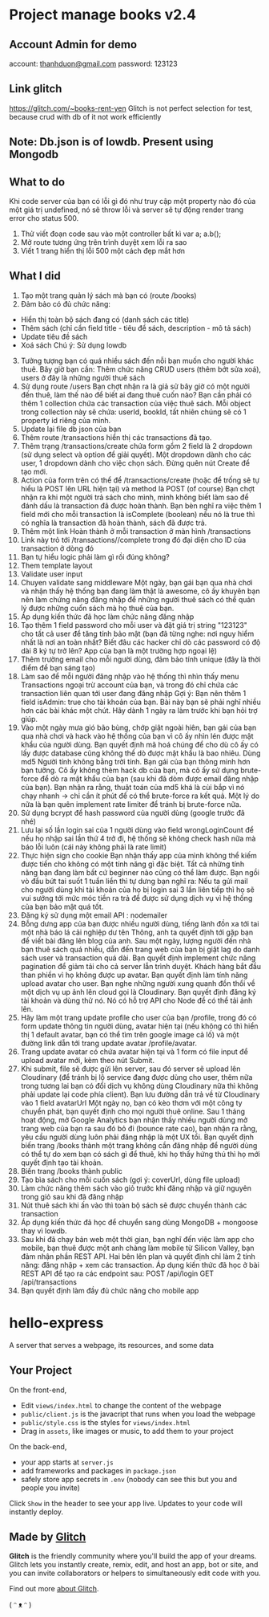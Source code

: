 # Project manage books v2.4
## Account Admin for demo
account: thanhduon@gmail.com
password: 123123
## Link glitch
https://glitch.com/~books-rent-yen
Glitch is not perfect selection for test, because crud with db of it not work efficiently
## Note: Db.json is of lowdb. Present using Mongodb
## What to do
Khi code server của bạn có lỗi gì đó như truy cập một property nào đó của một giá trị undefined, nó sẽ throw lỗi và server sẽ tự động render trang error cho status 500.
1) Thử viết đoạn code sau vào một controller bất kì var a; a.b();
2) Mở route tương ứng trên trình duyệt xem lỗi ra sao
3) Viết 1 trang hiển thị lỗi 500 một cách đẹp mắt hơn

## What I did
1) Tạo một trang quản lý sách mà bạn có (route /books)
2) Đảm bảo có đủ chức năng:
- Hiển thị toàn bộ sách đang có (danh sách các title)
- Thêm sách (chỉ cần field title - tiêu đề sách, description - mô tả sách)
- Update tiêu đề sách
- Xoá sách
  Chú ý: Sử dụng lowdb
3) Tưởng tượng bạn có quá nhiều sách đến nỗi bạn muốn cho người khác thuê. Bây giờ bạn cần: Thêm chức năng CRUD users (thêm bớt sửa xoá), users ở đây là những người thuê sách
4) Sử dụng route /users
  Bạn chợt nhận ra là giả sử bây giờ có một người đến thuê, làm thế nào để biết ai đang thuê cuốn nào? Bạn cần phải có thêm 1 collection chứa các transaction của việc thuê sách. Mỗi object trong collection này sẽ chứa: userId, bookId, tất nhiên chúng sẽ có 1 property id riêng của mình.
5) Update lại file db json của bạn
6) Thêm route /transactions hiển thị các transactions đã tạo. 
7) Thêm trạng /transactions/create chứa form gồm 2 field là 2 dropdown (sử dụng select và option để giải quyết). Một dropdown dành cho các user, 1 dropdown dành cho việc chọn sách. Đừng quên nút Create để tạo mới.
8) Action của form trên có thể để /transactions/create (hoặc để trống sẽ tự hiểu là POST lên URL hiện tại) và method là POST (of course)
  Bạn chợt nhận ra khi một người trả sách cho mình, mình không biết làm sao để đánh dấu là transaction đã được hoàn thành. Bạn bèn nghĩ ra việc thêm 1 field mới cho mỗi transaction là isComplete (boolean) nếu nó là true thì có nghĩa là transaction đã hoàn thành, sách đã được trả.
9) Thêm một link Hoàn thành ở mỗi transaction ở màn hình /transactions
10) Link này trỏ tới /transactions/<id>/complete trong đó <id> đại diện cho ID của transaction ở dòng đó
11) Bạn tự hiểu logic phải làm gì rồi đúng không?
12) Them template layout
13) Validate user input
14) Chuyen validate sang middleware
  Một ngày, bạn gái bạn qua nhà chơi và nhận thấy hệ thống bạn đang làm thật là awesome, cô ấy khuyên bạn nên làm chứng năng đăng nhập để những người thuê sách có thể quản lý được những cuốn sách mà họ thuê của bạn.
15) Áp dụng kiến thức đã học làm chức năng đăng nhập
16) Tạo thêm 1 field password cho mỗi user và đặt giá trị string "123123" cho tất cả user để tăng tính bảo mật (bạn đã từng nghe: nơi nguy hiểm nhất là nơi an toàn nhất? Biết đâu các hacker chỉ dò các password có độ dài 8 ký tự trở lên? App của bạn là một trường hợp ngoại lệ)
17) Thêm trường email cho mỗi người dùng, đảm bảo tính unique (đây là thời điểm để bạn sáng tạo)
18) Làm sao để mỗi người đăng nhập vào hệ thống thì nhìn thấy menu Transactions ngoại trừ account của bạn, và trong đó chỉ chứa các transaction liên quan tới user đang đăng nhập
Gợi ý: Bạn nên thêm 1 field isAdmin: true cho tài khoản của bạn. Bài này bạn sẽ phải nghĩ nhiều hơn các bài khác một chút. Hãy dành 1 ngày ra làm trước khi bạn hỏi trợ giúp.
19) Vào một ngày mưa gió bão bùng, chớp giật ngoài hiên, bạn gái của bạn qua nhà chơi và hack vào hệ thống của bạn vì cô ấy nhìn lén được mật khẩu của người dùng. Bạn quyết định mã hoá chúng để cho dù cô ấy có lấy được database cũng không thể dò được mật khẩu là bao nhiêu.
Dùng md5
Người tính không bằng trời tính. Bạn gái của bạn thông minh hơn bạn tưởng. Cô ấy không thèm hack db của bạn, mà cô ấy sử dụng brute-force để dò ra mật khẩu của bạn (sau khi đã dòm được email đăng nhập của bạn).
Bạn nhận ra rằng, thuật toán của md5 khá là cùi bắp vì nó chạy nhanh -> chỉ cần ít phút để có thể brute-force ra kết quả.
Một lý do nữa là bạn quên implement rate limiter để tránh bị brute-force nữa.
20) Sử dụng bcrypt để hash password của người dùng (google trước đã nhé)
21) Lưu lại số lần login sai của 1 người dùng vào field wrongLoginCount để nếu họ nhập sai lần thứ 4 trở đi, hệ thống sẽ không check hash nữa mà báo lỗi luôn (cái này không phải là rate limit)
22) Thực hiện sign cho cookie
Bạn nhận thấy app của mình không thể kiếm được tiền cho không có một tính năng gì đặc biệt. Tất cả những tính năng bạn đang làm bất cứ beginner nào cũng có thể làm được. Bạn ngồi vò đầu bứt tai suốt 1 tuần liền thì tự dưng bạn nghĩ ra: Nếu ta gửi mail cho người dùng khi tài khoản của họ bị login sai 3 lần liên tiếp thì họ sẽ vui sướng tới mức móc tiền ra trả để được sử dụng dịch vụ vì hệ thống của bạn bảo mật quá tốt.
23) Đăng ký sử dụng một email API : nodemailer
24) Bỗng dưng app của bạn được nhiều người dùng, tiếng lành đồn xa tới tai một nhà báo lá cải nghiệp dư tên Thông, anh ta quyết định tới gặp bạn để viết bài đăng lên blog của anh.
Sau một ngày, lượng người đến nhà bạn thuê sách quá nhiều, dẫn đến trang web của bạn bị giật lag do danh sách user và transaction quá dài.
Bạn quyết định implement chức năng pagination để giảm tải cho cả server lẫn trình duyệt.
Khách hàng bắt đầu than phiền vì họ không được up avatar. Bạn quyết định làm tính năng upload avatar cho user.
Bạn nghe những người xung quanh đồn thổi về một dịch vụ up ảnh lên cloud gọi là Cloudinary. Bạn quyết định đăng ký tài khoản và dùng thử nó.
Nó có hỗ trợ API cho Node để có thể tải ảnh lên.
25) Hãy làm một trang update profile cho user của bạn /profile, trong đó có form update thông tin người dùng, avatar hiện tại (nếu không có thì hiển thị 1 default avatar, bạn có thể tìm trên google image cả lố) và một đường link dẫn tới trang update avatar /profile/avatar.
26) Trang update avatar có chứa avatar hiện tại và 1 form có file input để upload avatar mới, kèm theo nút Submit.
27) Khi submit, file sẽ được gửi lên server, sau đó server sẽ upload lên Cloudinary (để tránh bị lộ service đang được dùng cho user, thêm nữa trong tương lai bạn có đổi dịch vụ không dùng Cloudinary nữa thì không phải update lại code phía client).
Bạn lưu đường dẫn trả về từ Cloudinary vào 1 field avatarUrl
Một ngày nọ, bạn có kèo thơm với một công ty chuyển phát, bạn quyết định cho mọi người thuê online.
Sau 1 tháng hoạt động, mở Google Analytics bạn nhận thấy nhiều người dùng mở trang web của bạn ra sau đó bỏ đi (bounce rate cao), bạn nhận ra rằng, yêu cầu người dùng luôn phải đăng nhập là một UX tồi.
Bạn quyết định biến trang /books thành một trang không cần đăng nhập để người dùng có thể tự do xem bạn có sách gì để thuê, khi họ thấy hứng thú thì họ mới quyết định tạo tài khoản.
28) Biến trang /books thành public
29) Tạo bìa sách cho mỗi cuốn sách (gợi ý: coverUrl, dùng file upload)
30) Làm chức năng thêm sách vào giỏ trước khi đăng nhập và giữ nguyên trong giỏ sau khi đã đăng nhập
31) Nút thuê sách khi ấn vào thì toàn bộ sách sẽ được chuyển thành các transaction
32) Áp dụng kiến thức đã học để chuyển sang dùng MongoDB + mongoose thay vì lowdb.
33) Sau khi đã chạy bản web một thời gian, bạn nghĩ đến việc làm app cho mobile, bạn thuê được một anh chàng làm mobile từ Silicon Valley, bạn đảm nhận phần REST API.
Hai bên lên plan và quyết định chỉ làm 2 tính năng: đăng nhập + xem các transaction.
Áp dụng kiến thức đã học ở bài REST API để tạo ra các endpoint sau:
POST /api/login
GET /api/transactions
34) Bạn quyết định làm đầy đủ chức năng cho mobile app
  # hello-express

A server that serves a webpage, its resources, and some data


## Your Project

On the front-end,

- Edit `views/index.html` to change the content of the webpage
- `public/client.js` is the javacript that runs when you load the webpage
- `public/style.css` is the styles for `views/index.html`
- Drag in `assets`, like images or music, to add them to your project

On the back-end,

- your app starts at `server.js`
- add frameworks and packages in `package.json`
- safely store app secrets in `.env` (nobody can see this but you and people you invite)

Click `Show` in the header to see your app live. Updates to your code will instantly deploy.


## Made by [Glitch](https://glitch.com/)

**Glitch** is the friendly community where you'll build the app of your dreams. Glitch lets you instantly create, remix, edit, and host an app, bot or site, and you can invite collaborators or helpers to simultaneously edit code with you.

Find out more [about Glitch](https://glitch.com/about).

( ᵔ ᴥ ᵔ )
